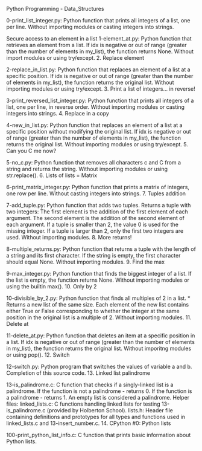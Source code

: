 Python Programming - Data_Structures


0-print_list_integer.py: Python function that prints all integers of a list, one per line. Without importing modules or casting integers into strings.

Secure access to an element in a list
1-element_at.py: Python function that retrieves an element from a list. If idx is negative or out of range (greater than the number of elements in my_list), the function returns None. Without import modules or using try/except. 2. Replace element

2-replace_in_list.py: Python function that replaces an element of a list at a specific position. If idx is negative or out of range (greater than the number of elements in my_list), the function returns the original list. Without importing modules or using try/except. 3. Print a list of integers... in reverse!

3-print_reversed_list_integer.py: Python function that prints all integers of a list, one per line, in reverse order. Without importing modules or casting integers into strings. 4. Replace in a copy

4-new_in_list.py: Python function that replaces an element of a list at a specific position without modifying the original list. If idx is negative or out of range (greater than the number of elements in my_list), the function returns the original list. Without importing modules or using try/except. 5. Can you C me now?

5-no_c.py: Python function that removes all characters c and C from a string and returns the string. Without importing modules or using str.replace(). 6. Lists of lists = Matrix

6-print_matrix_integer.py: Python function that prints a matrix of integers, one row per line. Without casting integers into strings. 7. Tuples addition

7-add_tuple.py: Python function that adds two tuples. Returns a tuple with two integers: The first element is the addition of the first element of each argument. The second element is the addition of the second element of each argument. If a tuple is smaller than 2, the value 0 is used for the missing integer. If a tuple is larger than 2, only the first two integers are used. Without importing modules. 8. More returns!

8-multiple_returns.py: Python function that returns a tuple with the length of a string and its first character. If the string is empty, the first character should equal None. Without importing modules. 9. Find the max

9-max_integer.py: Python function that finds the biggest integer of a list. If the list is empty, the function returns None. Without importing modules or using the builtin max(). 10. Only by 2

10-divisible_by_2.py: Python function that finds all multiples of 2 in a list. * Returns a new list of the same size. Each element of the new list contains either True or False corresponding to whether the integer at the same position in the original list is a multiple of 2. Without importing modules. 11. Delete at

11-delete_at.py: Python function that deletes an item at a specific position in a list. If idx is negative or out of range (greater than the number of elements in my_list), the function returns the original list. Without imporitng modules or using pop(). 12. Switch

12-switch.py: Python program that switches the values of variable a and b. Completion of this source code. 13. Linked list palindrome

13-is_palindrome.c: C function that checks if a singly-linked list is a palindrome. If the function is not a palindrome - returns 0. If the function is a palindrome - returns 1. An empty list is considered a palindrome. Helper files: linked_lists.c: C functions handling linked lists for testing 13-is_palindrome.c (provided by Holberton School). lists.h: Header file containing definitions and prototypes for all types and functions used in linked_lists.c and 13-insert_number.c. 14. CPython #0: Python lists

100-print_python_list_info.c: C function that prints basic information about Python lists.
